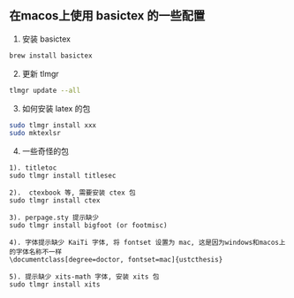 ## 在macos上使用 basictex 的一些配置

1. 安装 basictex

```bash
brew install basictex
```

2. 更新 tlmgr

```bash
tlmgr update --all
```

3. 如何安装 latex 的包

```bash
sudo tlmgr install xxx
sudo mktexlsr
```

4. 一些奇怪的包

```text
1). titletoc
sudo tlmgr install titlesec

2).  ctexbook 等, 需要安装 ctex 包
sudo tlmgr install ctex

3). perpage.sty 提示缺少
sudo tlmgr install bigfoot (or footmisc)

4). 字体提示缺少 KaiTi 字体, 将 fontset 设置为 mac, 这是因为windows和macos上的字体名称不一样
\documentclass[degree=doctor, fontset=mac]{ustcthesis}

5). 提示缺少 xits-math 字体, 安装 xits 包
sudo tlmgr install xits
```
